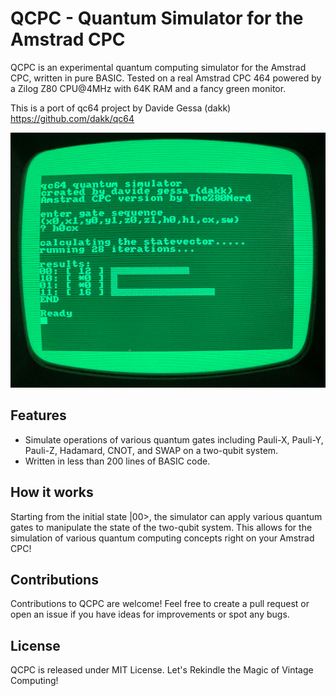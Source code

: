 # QCPC - Quantum Simulator for the Amstrad CPC

QCPC is an experimental quantum computing simulator for the Amstrad CPC, written in pure BASIC.
Tested on a real Amstrad CPC 464 powered by a Zilog Z80 CPU@4MHz with 64K RAM and a fancy green monitor.

This is a port of qc64 project by Davide Gessa (dakk) https://github.com/dakk/qc64

![Creating a Bell State on Amstrad CPC](images/qcpc.png)

## Features

-    Simulate operations of various quantum gates including Pauli-X, Pauli-Y, Pauli-Z, Hadamard, CNOT, and SWAP on a two-qubit system.
-    Written in less than 200 lines of BASIC code.


## How it works

Starting from the initial state |00>, the simulator can apply various quantum gates to manipulate the state of the two-qubit system. This allows for the simulation of various quantum computing concepts right on your Amstrad CPC!


## Contributions

Contributions to QCPC are welcome! Feel free to create a pull request or open an issue if you have ideas for improvements or spot any bugs.

## License

QCPC is released under MIT License.
Let's Rekindle the Magic of Vintage Computing!

